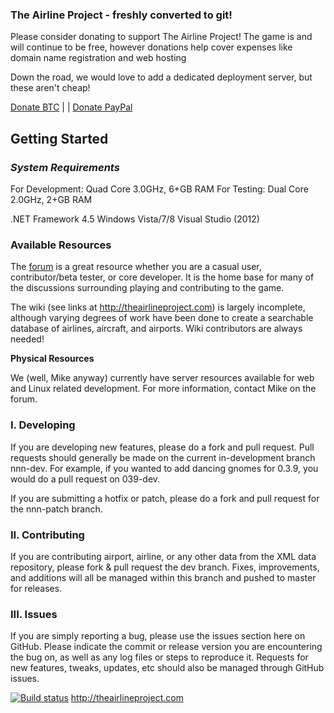 <h3>The Airline Project - freshly converted to git!</h3>
<p>Please consider donating to support The Airline Project! The game is and will continue to be free, however donations help cover expenses like domain name registration and web hosting</p>
<p>Down the road, we would love to add a dedicated deployment server, but these aren't cheap!</p>

<a data-code="b9ed2b8c01844b9a2106ffc66df3a81d" data-button-style="custom_large" href="https://coinbase.com/checkouts/b9ed2b8c01844b9a2106ffc66df3a81d">Donate BTC</a><script src="https://coinbase.com/assets/button.js" type="text/javascript"></script>
 | | <a href="https://www.paypal.com/cgi-bin/webscr?cmd=_donations&business=mike%40sitearray%2ecom&lc=US&item_name=Support%20The%20Airline%20Project&currency_code=USD&bn=PP%2dDonationsBF%3abtn_donate_SM%2egif%3aNonHosted">Donate PayPal</a>

<h2>Getting Started</h2>

<h3><i>System Requirements</i></h3>
For Development: Quad Core 3.0GHz, 6+GB RAM
For Testing: Dual Core 2.0GHz, 2+GB RAM

.NET Framework 4.5
Windows Vista/7/8
Visual Studio (2012)

<h3>Available Resources</h3>
The <a href="http://theairlineproject.com/forum">forum</a> is a great resource whether you are a casual user, contributor/beta tester, or core developer. It is the home base for many of the discussions surrounding playing and contributing to the game.

The wiki (see links at http://theairlineproject.com) is largely incomplete, although varying degrees of work have been done to create a searchable database of airlines, aircraft, and airports. Wiki contributors are always needed!

<b>Physical Resources</b>

We (well, Mike anyway) currently have server resources available for web and Linux related development. For more information, contact Mike on the forum.

<h3>I. Developing</h3>
If you are developing new features, please do a fork and pull request. Pull requests should generally be made on the current in-development branch nnn-dev.
For example, if you wanted to add dancing gnomes for 0.3.9, you would do a pull request on 039-dev.

If you are submitting a hotfix or patch, please do a fork and pull request for the nnn-patch branch. 

<h3>II. Contributing</h3>
If you are contributing airport, airline, or any other data from the XML data repository, please fork & pull request the dev branch. Fixes, improvements, and additions
will all be managed within this branch and pushed to master for releases. 

<h3>III. Issues</h3>
If you are simply reporting a bug, please use the issues section here on GitHub. Please indicate the commit or release version you are encountering the bug on, as well as any log files or steps to reproduce it. 
Requests for new features, tweaks, updates, etc should also be managed through GitHub issues.


[![Build status](https://ci.appveyor.com/api/projects/status?id=s5f7vds1owe9g4rv)](https://ci.appveyor.com/project/theairlineproject-desktop)
http://theairlineproject.com
